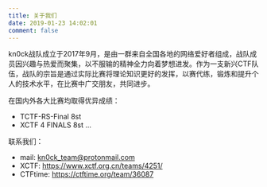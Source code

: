 ```yaml
---
title: 关于我们
date: 2019-01-23 14:02:01
comment: false
---
```


kn0ck战队成立于2017年9月，是由一群来自全国各地的网络爱好者组成，战队成员因兴趣与热爱而聚集，以不服输的精神全力向着梦想进发。作为一支新兴CTF队伍，战队的宗旨是通过实际比赛将理论知识更好的发挥，以赛代练，锻炼和提升个人的技术水平，在比赛中广交朋友，共同进步。

在国内外各大比赛均取得优异成绩：

- TCTF-RS-Final 8st
- XCTF 4 FINALS 8st
...

联系我们：

- mail: kn0ck_team@protonmail.com
- XCTF: https://www.xctf.org.cn/teams/4251/
- CTFtime: https://ctftime.org/team/36087
 
